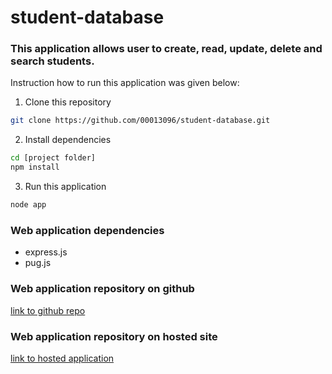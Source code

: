 # student-database


### This application allows user to create, read, update, delete and search students.

Instruction how to run this application was given below:

1. Clone this repository
```bash
git clone https://github.com/00013096/student-database.git
```

2. Install dependencies
```bash
cd [project folder]
npm install
```

3. Run this application
```bash
node app
```

### Web application dependencies

- express.js
- pug.js

### Web application repository on github

[link to github repo](https://github.com/00013096/student-database.git)

### Web application repository on hosted site

[link to hosted application](https://verbose-iodized-era.glitch.me/)